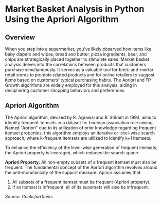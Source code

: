 # Market Basket Analysis in Python Using the Apriori Algorithm

## Overview
When you step into a supermarket, you've likely observed how items like baby diapers and wipes, bread and butter, pizza ingredients, beer, and chips are strategically placed together to stimulate sales. Market basket analysis delves into the correlations between products that customers purchase simultaneously. It serves as a valuable tool for brick-and-mortar retail stores to promote related products and for online retailers to suggest items based on customers' typical purchasing habits. The Apriori and FP-Growth algorithms are widely employed for this analysis, aiding in deciphering customer shopping behaviors and preferences.

## Apriori Algorithm
The Apriori algorithm, devised by R. Agrawal and R. Srikant in 1994, aims to identify frequent itemsets in a dataset for boolean association rule mining. Named "Apriori" due to its utilization of prior knowledge regarding frequent itemset properties, this algorithm employs an iterative or level-wise search approach, where k-frequent itemsets are utilized to identify k+1 itemsets.

To enhance the efficiency of the level-wise generation of frequent itemsets, the Apriori property is leveraged, which reduces the search space.

**Apriori Property:** All non-empty subsets of a frequent itemset must also be frequent. The fundamental concept of the Apriori algorithm revolves around the anti-monotonicity of the support measure. Apriori assumes that:

1. All subsets of a frequent itemset must be frequent (Apriori property).
2. If an itemset is infrequent, all of its supersets will also be infrequent.

*Source: GeeksforGeeks*

